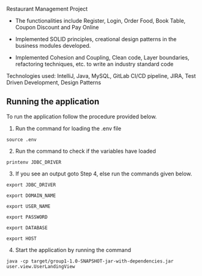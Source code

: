 Restaurant Management Project

- The functionalities include Register, Login, Order Food, Book Table, Coupon Discount and Pay Online

- Implemented SOLID principles, creational design patterns in the business modules developed.

- Implemented Cohesion and Coupling, Clean code, Layer boundaries, refactoring techniques, etc. to write an industry standard code

Technologies used: IntelliJ, Java, MySQL, GitLab CI/CD pipeline, JIRA, Test Driven Development, Design Patterns


## Running the application

To run the application follow the procedure provided below.
1. Run the command for loading the .env file
```
source .env
```
2. Run the command to check if the variables have loaded
```
printenv JDBC_DRIVER
```
3. If you see an output goto Step 4, else run the commands given below.
```
export JDBC_DRIVER
```
```
export DOMAIN_NAME
```
```
export USER_NAME
```
```
export PASSWORD
```
```
export DATABASE
```
```
export HOST
```
4. Start the application by running the command
```
java -cp target/group1-1.0-SNAPSHOT-jar-with-dependencies.jar user.view.UserLandingView
```
